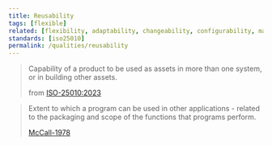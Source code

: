 ```yaml
---
title: Reusability
tags: [flexible]
related: [flexibility, adaptability, changeability, configurability, maintainability, modifiability]
standards: [iso25010]
permalink: /qualities/reusability
---
```


>Capability of a product to be used as assets in more than one system, or in building other assets.
>
>from [ISO-25010:2023](/references/#iso-25010-2023)

> Extent to which a program can be used in other applications - related to the packaging and scope of the functions that programs perform.
>
> [McCall-1978](/references/#mccall)
